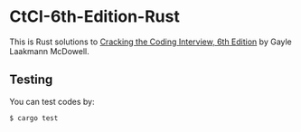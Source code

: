 CtCI-6th-Edition-Rust
=====================

This is Rust solutions to [Cracking the Coding Interview, 6th Edition](http://www.crackingthecodinginterview.com/) by Gayle Laakmann McDowell.

Testing
-------

You can test codes by:

```
$ cargo test
```
